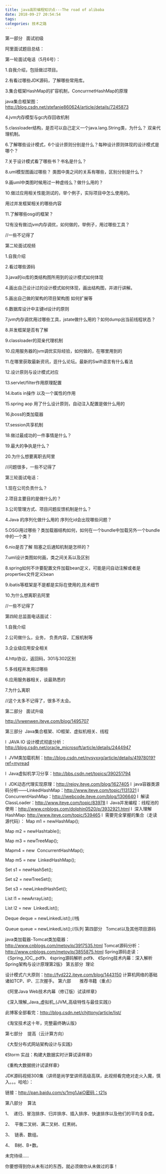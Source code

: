 ```yaml
---
title: java高阶编程知识点---The road of alibaba
date: 2018-09-27 20:54:54
tags:
categories: 技术之路
---
```



第一部分   面试初级
<!-- more -->

阿里面试题目总结：

第一轮面试电话（5月6号）：

1.自我介绍，包括做过项目。

2.有看过哪些JDK源码，了解哪些常用库。

3.集合框架HashMap的扩容机制，ConcurrnetHashMap的原理

java集合框架图：http://blog.csdn.net/stefanie860624/article/details/7245873

4.jvm内存模型与gc内存回收机制

5.classloader结构，是否可以自己定义一个java.lang.String类，为什么？ 双亲代理机制。

6.了解哪些设计模式，6个设计原则分别是什么？每种设计原则体现的设计模式是哪个？

7.关于设计模式看了哪些书？书名是什么？

8.uml模型图画过哪些？ 类图中类之间的关系有哪些，区别分别是什么？

9.画uml中类图时候用过一种虚线么？做什么用的？

10.做过应用相关性能测试的，举个例子，实际项目中怎么使用的。

用过并发框架相关的哪些内容

11.了解哪些osgi的框架？

12有没有做过jvm内存调优，如何做的，举例子，用过哪些工具？

//一些不记得了



第二轮面试视频

1.自我介绍

2.看过哪些源码

3.java的io库的类结构图所用到的设计模式如何体现

4.画出自己设计过的设计模式如何体现，画出结构图，并进行讲解。

5.画出自己做的架构的项目架构图 如何扩展等

6.数据库设计中主键id设计的原则

7.jvm内存调优用过哪些工具，jstate做什么用的？如何dump出当前线程状态？

8.并发框架是否有了解

9.classloader的双亲代理机制

10.应用服务器的jvm调优实际经验，如何做的，在哪里用到的

11.在哪里获取最新资讯，逛什么论坛。最新的Swift语言有什么看法

12.设计原则与设计模式对应

13.servlet/filter作用原理配置

14.ibatis in操作 以及一个属性的作用

15.spring aop 用了什么设计原则，自动注入配置是做什么用的

16.jboss的类加载器

17.session共享机制

18.做过最成功的一件事情是什么？

19.最大的争执是什么？

20.为什么想要离职去阿里

//问题很多，一些不记得了



第三轮面试电话：

1.现在公司负责什么？

2.项目主要目的是做什么的？

3.公司管理方式、项目问题反馈机制是什么？

4.Java 的序列化做什么用的 序列化id会出现哪些问题？

5.OSGi用过哪些？类加载器结构如何，如何在一个bundle中加载另外一个bundle中的一个类？

6.nio是否了解 阻塞之后通知机制是怎样的？

7.uml设计类图如何画，类之间关系以及区别

8.spring如何不许要配置文件加载bean定义，可能是问自动注解或者是properties文件定义bean

9.ibatis等框架是不是都是实际在使用的,技术细节

10.为什么想离职去阿里

//一些不记得了



第四轮总监面电话面试：

1.自我介绍

2.公司做什么，业务， 负责内容，汇报机制等

3.企业级应用安全相关

4.http协议，返回码，301与302区别

5.多线程并发用过哪些

6.应用服务器相关，谈最熟悉的

7.为什么离职

//这个太多不记得了，很多不太会。

第二部分   面试升级

http://lvwenwen.iteye.com/blog/1495707

第三部分  Java集合框架、IO框架、虚拟机相关、线程

l  JAVA IO 设计模式彻底分析：http://blog.csdn.net/oracle_microsoft/article/details/2444947

l  JVM类加载机制：http://blog.csdn.net/nysyxxg/article/details/41978019?ref=myread

l  Java虚拟机学习分享：http://bbs.csdn.net/topics/390251794

l  JDK动态代理实现原理：http://rejoy.iteye.com/blog/1627405
l  java容器类源码分析——LinkedHashMap：http://www.iteye.com/topic/1131321
l  ConcurrentHashMap：http://iwebcode.iteye.com/blog/1306640
l  解读ClassLoader：http://www.iteye.com/topic/83978
l  Java并发编程：线程池的使用：http://www.cnblogs.com/dolphin0520/p/3932921.html
l  深入理解HashMap: http://www.iteye.com/topic/539465
l  需要完全掌握的集合（走读源代码）：
Map m1 = newHashMap();

Map m2 = newHashtable();

Map m3 = newTreeMap();

Mapm4 = new  ConcurrentHashMap();

Map m5 = new  LinkedHashMap();



Set s1 = newHashSet();

Set s2 = newTreeSet();

Set s3 = newLinkedHashSet();





List l1 = newArrayList();

List l2 = new  LinkedList();

Deque<String> deque = newLinkedList<String>();//栈

Queue<String> queue = newLinkedList<String>();//队列
第四部分   Tomcat以及其他项目源码

java类加载器-Tomcat类加载器：http://www.cnblogs.com/metoy/p/3917535.html
Tomcat源码分析：http://www.cnblogs.com/metoy/p/3855875.html
Spring源码走读：
《Spring_IOC_.pdf》、
《spring源码解析.pdf》、
《Spring技术内幕：深入解析Spring架构与设计原理第2版》
第五部分  理论

设计模式六大原则：http://fyd222.iteye.com/blog/1443150
计算机网络的基础诸如TCP、IP、三次握手。
第六部       推荐书籍（重点）

《阿里Java Web技术内幕（修订版）试读样章》

《深入理解_Java_虚拟机_(JVM_高级特性与最佳实践)》

此博客全部看完：http://blog.csdn.net/chjttony/article/list/

《淘宝技术这十年，完整最终确认版》

第七部分    提高（云计算方向）

《大型分布式网站架构设计与实践》

《Storm 实战：构建大数据实时计算试读样章》

《重构大数据统计试读样章》

JDK源码视频300集（讲师是尚学堂讲师高级高琪，此视频看完绝对走火入魔，慎入。。。哈哈）：

链接：http://pan.baidu.com/s/1mg1JaiO密码：t21s



第八部分    算法

1、  递归、冒泡排序、归并排序、插入排序、快速排序以及他们的平均复杂度。

2、  平衡二叉树、满二叉树、红黑树。

3、  链表、数组。

4、  B树、B+数。



未完待续…..

你要想得到你从未有过的东西，就必须做你从未做过的事！
